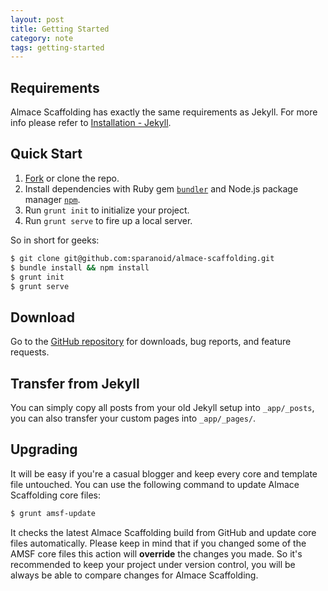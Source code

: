 ```yaml
---
layout: post
title: Getting Started
category: note
tags: getting-started
---
```


## Requirements

Almace Scaffolding has exactly the same requirements as Jekyll. For more info please refer to [Installation - Jekyll](http://jekyllrb.com/docs/installation/).

## Quick Start

1. [Fork](https://github.com/sparanoid/almace-scaffolding/fork) or clone the repo.
2. Install dependencies with Ruby gem [`bundler`](http://bundler.io/) and Node.js package manager [`npm`](https://www.npmjs.org/).
3. Run `grunt init` to initialize your project.
3. Run `grunt serve` to fire up a local server.

So in short for geeks:

```sh
$ git clone git@github.com:sparanoid/almace-scaffolding.git
$ bundle install && npm install
$ grunt init
$ grunt serve
```

## Download

Go to the [GitHub repository](https://github.com/sparanoid/almace-scaffolding) for downloads, bug reports, and feature requests.

## Transfer from Jekyll

You can simply copy all posts from your old Jekyll setup into `_app/_posts`, you can also transfer your custom pages into `_app/_pages/`.

## Upgrading

It will be easy if you're a casual blogger and keep every core and template file untouched. You can use the following command to update Almace Scaffolding core files:

```sh
$ grunt amsf-update
```

It checks the latest Almace Scaffolding build from GitHub and update core files automatically. Please keep in mind that if you changed some of the AMSF core files this action will **override** the changes you made. So it's recommended to keep your project under version control, you will be always be able to compare changes for Almace Scaffolding.
